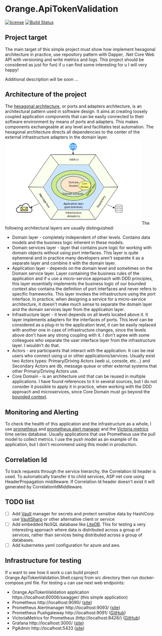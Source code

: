 # Orange.ApiTokenValidation
[![license](https://img.shields.io/badge/license-MIT-blue.svg)](https://github.com/ReyStar/Orange.StatsD/blob/master/LICENSE)
[![Build Status](https://dev.azure.com/starandrey/starandrey/_apis/build/status/ReyStar.Orange.ApiTokenValidation?branchName=master)](https://dev.azure.com/starandrey/starandrey/_build/latest?definitionId=2&branchName=master)
## Project target
The main target of this simple project must show how implement hexagonal architecture in practice, use repository pattern with Dapper, .Net Core Web API with versioning and write metrics and logs.
This project should be considered as just for fun) if u can find some interesting for u I will very happy!

Additional description will be soon ...

## Architecture of the project

The [hexagonal architecture](https://en.wikipedia.org/wiki/Hexagonal_architecture_(software)), or ports and adapters architecture, is an architectural pattern used in software design. It aims at creating loosely coupled application components that can be easily connected to their software environment by means of ports and adapters. This makes components exchangeable at any level and facilitates test automation.
The hexagonal architecture directs all dependencies to the center of the external infrastructure adapters in the domain layer. 
<img src="https://raw.githubusercontent.com/ReyStar/Orange.ApiTokenValidation/master/doc/Hexagonal.png" alt="Hexagonal.png" width="450"/>
The following architectural layers are usually distinguished:
* Domain layer - completely independent of other levels. Contains data models and the business logic inherent in these models.
* Domain services layer - layer that contains pure logic for working with domain objects without using port interfaces. This layer is quite ephemeral and in practice many developers aren't separete it as a separate layer and combine it with the domain layer.
* Application layer - depends on the domain level and sometimes on the Domain service layer. Layer containing the business rules of the application and if u use a micro-service approach with DDD principles, this layer essentially implements the business logic of our bounded context also contains the definition of port interfaces and never refers to specific frameworks. This layer invokes the infrastructure using the port interface. In practice, when designing a service for a micro-service architecture, it doesn't make much sense to separate the domain layer and the domain services layer from the application layer.
* Infrastructure layer - it level depends on all levels located above it. It layer implements adapters for the interfaces of ports. This level can be considered as a plug-in to the application level, it can be easily replaced with another one in case of infrastructure changes, since the levels above don't have any strong coupling with it. I don't agree with some colleagues who separate the user interface layer from the infrastructure layer. I wouldn't do that.
* Actors - are participants that interact with the application. It can be real users who connect using ui or other applications/services. Usually exist two Actors types: Primary/Driving Actors (web ui, console, etc...) and Secondary Actors are db, message queue or other external systems that other Primary/Driving Actors use.
* Core Domain - is an architecture unit that can be reused in multiple applications. I have found references to it in several sources, but I do not consider it possible to apply it in practice, when working with the DDD approach and microservices, since Core Domain must go beyond the [bounded context](https://martinfowler.com/bliki/BoundedContext.html).

## Monitoring and Alerting 
To check the health of this application and the infrastructure as a whole, I use [prometheus](https://prometheus.io/) and [prometheus alert manager](https://prometheus.io/docs/alerting/alertmanager/) and the [Victoria metrics](https://victoriametrics.com/) time series database. Usually applications that use Prometheus use the pull model to collect metrics. I use the push model as an example of its application, but I don't recommend using this model in production.

## Correlation Id
To track requests through the service hierarchy, the Correlation Id header is used. To automatically transfer it to child services, ASP net core using HeaderPropagation middleware. If Correlation Id header doesn't exist it will generated by CorrelationIdMiddleware.

## TODO list
- [ ] Add [Vault](https://www.vaultproject.io/) manager for secrets and protect sensitive data by HashiCorp use [VaultSharp](https://github.com/rajanadar/VaultSharp) or other alternative client or service
- [ ] Add embedded NoSQL database like [LiteDB](https://www.litedb.org/). This for testing a very interesting approach where data is distributed across a group of services, rather than services being distributed across a group of databases.
- [ ] Add kubernetes yaml configuration for azure and aws.

## Infrastructure for testing
If u want to see how it work u can build project Orange.ApiTokenValidation.Shell.csproj from src directory then run docker-compose.yml file. For testing u can use next web endpoints:
* Orange.ApiTokenValidation application https://localhost:60006/swagger/ (this simple application)
* Prometheus http://localhost:9090/ ([site](https://prometheus.io/))
* Prometheus Alertmanager http://localhost:9093/ ([site](https://prometheus.io/docs/alerting/alertmanager/))
* Prometheus Pushgateway http://localhost:9091/ ([GitHub](https://github.com/prometheus/pushgateway/blob/master/README.md))
* VictoriaMetrics for Prometheus (http://localhost:8428/) ([GitHub](https://github.com/VictoriaMetrics/VictoriaMetrics))
* Grafana http://localhost:3000/ ([site](https://grafana.com/))
* PgAdmin http://localhost:5433 ([site](https://www.pgadmin.org/))